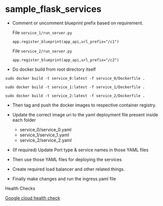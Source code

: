 # sample_flask_services

* Comment or uncomment blueprint prefix based on requirement.

     File ```service_1/run_server.py```
     
     ```app.register_blueprint(app_api,url_prefix="/c1")```

     File ```service_2/run_server.py```
     
     ```app.register_blueprint(app_api,url_prefix="/c2")```
     

* Do docker build from root directory itself

 ```sudo docker build -t service_0:latest -f service_0/Dockerfile .```

 ```sudo docker build -t service_1:latest -f service_1/Dockerfile .```

 ```sudo docker build -t service_2:latest -f service_2/Dockerfile .```

* Then tag and push the docker images to respective container registry.

* Update the correct image uri to the yaml deployment file present inside each folder
   * service_0/service_0.yaml
   * service_1/service_1.yaml
   * service_2/service_2.yaml

* (If required) Update Port type & service names in those YAML files

* Then use those YAML files for deploying the services

* Create required load balancer and other related things.

* Finally make changes and run the ingress.yaml file



Health Checks

 [Google cloud health check](https://cloud.google.com/load-balancing/docs/health-check-concepts?authuser=1#example "Google cloud health check") 
